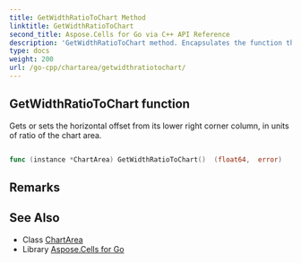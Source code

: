 ```yaml
---
title: GetWidthRatioToChart Method 
linktitle: GetWidthRatioToChart
second_title: Aspose.Cells for Go via C++ API Reference
description: 'GetWidthRatioToChart method. Encapsulates the function that represents getwidthratiotochart in Go.'
type: docs
weight: 200
url: /go-cpp/chartarea/getwidthratiotochart/
---
```


## GetWidthRatioToChart function

Gets or sets the horizontal offset from its lower right corner column, in units of ratio of the chart area.

```go

func (instance *ChartArea) GetWidthRatioToChart()  (float64,  error) 

```

## Remarks


## See Also

* Class [ChartArea](../)
* Library [Aspose.Cells for Go](../../)
